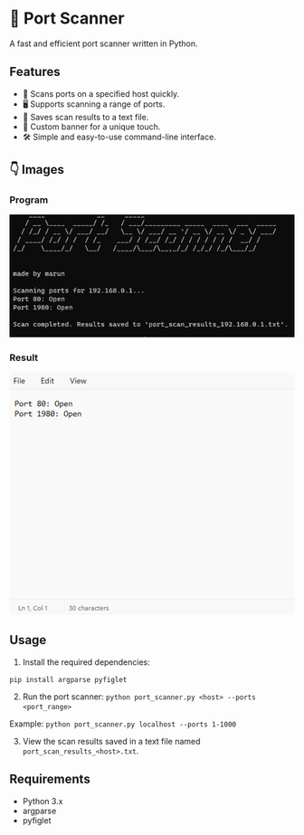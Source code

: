 # 🚀 Port Scanner

A fast and efficient port scanner written in Python.

## Features
- 🎉 Scans ports on a specified host quickly.
- 🖥️ Supports scanning a range of ports.
- 📝 Saves scan results to a text file.
- 🌈 Custom banner for a unique touch.
- 🛠️ Simple and easy-to-use command-line interface.

## 👇 Images 

### Program

<img src="https://github.com/run9c/port-scanner/blob/main/assets/image-1.png">

### Result

<img src="https://github.com/run9c/port-scanner/blob/main/assets/image-2.png">

## Usage
1. Install the required dependencies:

```
pip install argparse pyfiglet
```
2. Run the port scanner:
```python port_scanner.py <host> --ports <port_range>```

Example: `python port_scanner.py localhost --ports 1-1000`

3. View the scan results saved in a text file named `port_scan_results_<host>.txt`.

## Requirements
- Python 3.x
- argparse
- pyfiglet
